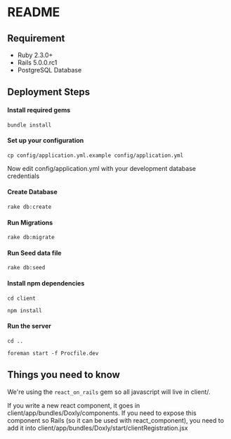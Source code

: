 # README

## Requirement
* Ruby 2.3.0+
* Rails 5.0.0.rc1
* PostgreSQL Database

## Deployment Steps
#### Install required gems
```
bundle install
```
#### Set up your configuration
```
cp config/application.yml.example config/application.yml
```
Now edit config/application.yml with your development database credentials
#### Create Database
```
rake db:create
```
#### Run Migrations
```
rake db:migrate
```
#### Run Seed data file
```
rake db:seed
```
#### Install npm dependencies
```
cd client
```
```
npm install
```
#### Run the server
```
cd ..
```
```
foreman start -f Procfile.dev
```

## Things you need to know
We're using the ```react_on_rails``` gem so all javascript will live in client/.

If you write a new react component, it goes in client/app/bundles/Doxly/components. If you need to expose this component
so Rails (so it can be used with react_component), you need to add it into client/app/bundles/Doxly/start/clientRegistration.jsx